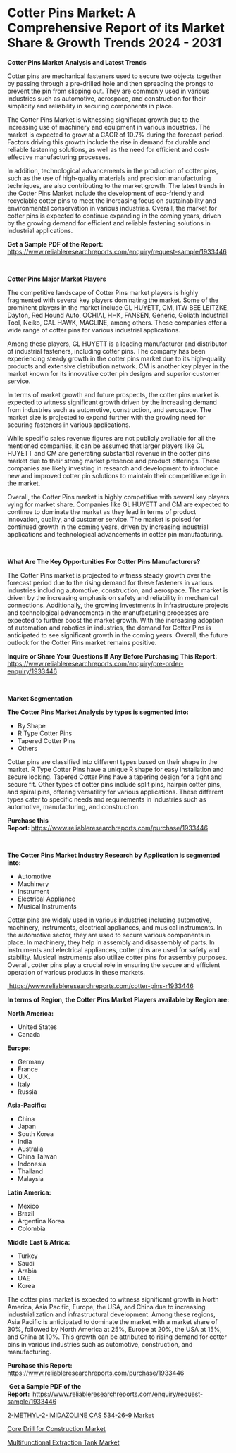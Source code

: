 <p><h1>Cotter Pins Market: A Comprehensive Report of its Market Share & Growth Trends 2024 - 2031</h1></p><p><strong>Cotter Pins Market Analysis and Latest Trends</strong></p>
<p><p>Cotter pins are mechanical fasteners used to secure two objects together by passing through a pre-drilled hole and then spreading the prongs to prevent the pin from slipping out. They are commonly used in various industries such as automotive, aerospace, and construction for their simplicity and reliability in securing components in place.</p><p>The Cotter Pins Market is witnessing significant growth due to the increasing use of machinery and equipment in various industries. The market is expected to grow at a CAGR of 10.7% during the forecast period. Factors driving this growth include the rise in demand for durable and reliable fastening solutions, as well as the need for efficient and cost-effective manufacturing processes.</p><p>In addition, technological advancements in the production of cotter pins, such as the use of high-quality materials and precision manufacturing techniques, are also contributing to the market growth. The latest trends in the Cotter Pins Market include the development of eco-friendly and recyclable cotter pins to meet the increasing focus on sustainability and environmental conservation in various industries. Overall, the market for cotter pins is expected to continue expanding in the coming years, driven by the growing demand for efficient and reliable fastening solutions in industrial applications.</p></p>
<p><strong>Get a Sample PDF of the Report:&nbsp;</strong> <a href="https://www.reliableresearchreports.com/enquiry/request-sample/1933446">https://www.reliableresearchreports.com/enquiry/request-sample/1933446</a></p>
<p>&nbsp;</p>
<p><strong>Cotter Pins Major Market Players</strong></p>
<p><p>The competitive landscape of Cotter Pins market players is highly fragmented with several key players dominating the market. Some of the prominent players in the market include GL HUYETT, CM, ITW BEE LEITZKE, Dayton, Red Hound Auto, OCHIAI, HHK, FANSEN, Generic, Goliath Industrial Tool, Neiko, CAL HAWK, MAGLINE, among others. These companies offer a wide range of cotter pins for various industrial applications.</p><p>Among these players, GL HUYETT is a leading manufacturer and distributor of industrial fasteners, including cotter pins. The company has been experiencing steady growth in the cotter pins market due to its high-quality products and extensive distribution network. CM is another key player in the market known for its innovative cotter pin designs and superior customer service.</p><p>In terms of market growth and future prospects, the cotter pins market is expected to witness significant growth driven by the increasing demand from industries such as automotive, construction, and aerospace. The market size is projected to expand further with the growing need for securing fasteners in various applications.</p><p>While specific sales revenue figures are not publicly available for all the mentioned companies, it can be assumed that larger players like GL HUYETT and CM are generating substantial revenue in the cotter pins market due to their strong market presence and product offerings. These companies are likely investing in research and development to introduce new and improved cotter pin solutions to maintain their competitive edge in the market.</p><p>Overall, the Cotter Pins market is highly competitive with several key players vying for market share. Companies like GL HUYETT and CM are expected to continue to dominate the market as they lead in terms of product innovation, quality, and customer service. The market is poised for continued growth in the coming years, driven by increasing industrial applications and technological advancements in cotter pin manufacturing.</p></p>
<p>&nbsp;</p>
<p><strong>What Are The Key Opportunities For Cotter Pins Manufacturers?</strong></p>
<p><p>The Cotter Pins market is projected to witness steady growth over the forecast period due to the rising demand for these fasteners in various industries including automotive, construction, and aerospace. The market is driven by the increasing emphasis on safety and reliability in mechanical connections. Additionally, the growing investments in infrastructure projects and technological advancements in the manufacturing processes are expected to further boost the market growth. With the increasing adoption of automation and robotics in industries, the demand for Cotter Pins is anticipated to see significant growth in the coming years. Overall, the future outlook for the Cotter Pins market remains positive.</p></p>
<p><strong>Inquire or Share Your Questions If Any Before Purchasing This Report:</strong> <a href="https://www.reliableresearchreports.com/enquiry/pre-order-enquiry/1933446">https://www.reliableresearchreports.com/enquiry/pre-order-enquiry/1933446</a></p>
<p>&nbsp;</p>
<p><strong>Market Segmentation</strong></p>
<p><strong>The Cotter Pins Market Analysis by types is segmented into:</strong></p>
<p><ul><li>By Shape</li><li>R Type Cotter Pins</li><li>Tapered Cotter Pins</li><li>Others</li></ul></p>
<p><p>Cotter pins are classified into different types based on their shape in the market. R Type Cotter Pins have a unique R shape for easy installation and secure locking. Tapered Cotter Pins have a tapering design for a tight and secure fit. Other types of cotter pins include split pins, hairpin cotter pins, and spiral pins, offering versatility for various applications. These different types cater to specific needs and requirements in industries such as automotive, manufacturing, and construction.</p></p>
<p><strong>Purchase this Report:&nbsp;</strong><a href="https://www.reliableresearchreports.com/purchase/1933446">https://www.reliableresearchreports.com/purchase/1933446</a></p>
<p>&nbsp;</p>
<p><strong>The Cotter Pins Market Industry Research by Application is segmented into:</strong></p>
<p><ul><li>Automotive</li><li>Machinery</li><li>Instrument</li><li>Electrical Appliance</li><li>Musical Instruments</li></ul></p>
<p><p>Cotter pins are widely used in various industries including automotive, machinery, instruments, electrical appliances, and musical instruments. In the automotive sector, they are used to secure various components in place. In machinery, they help in assembly and disassembly of parts. In instruments and electrical appliances, cotter pins are used for safety and stability. Musical instruments also utilize cotter pins for assembly purposes. Overall, cotter pins play a crucial role in ensuring the secure and efficient operation of various products in these markets.</p></p>
<p><a href="https://www.reliableresearchreports.com/cotter-pins-r1933446">&nbsp;https://www.reliableresearchreports.com/cotter-pins-r1933446</a></p>
<p><strong>In terms of Region, the Cotter Pins Market Players available by Region are:</strong></p>
<p>
    <p> <strong> North America: </strong>
        <ul>
            <li>United States</li>
            <li>Canada</li>
        </ul>
        </p> 
    <p> <strong> Europe: </strong>
        <ul>
            <li>Germany</li>
            <li>France</li>
            <li>U.K.</li>
            <li>Italy</li>
            <li>Russia</li>
        </ul>
        </p> 
    <p> <strong> Asia-Pacific: </strong>
        <ul>
            <li>China</li>
            <li>Japan</li>
            <li>South Korea</li>
            <li>India</li>
            <li>Australia</li>
            <li>China Taiwan</li>
            <li>Indonesia</li>
            <li>Thailand</li>
            <li>Malaysia</li>
        </ul>
        </p> 
    <p> <strong> Latin America: </strong>
        <ul>
            <li>Mexico</li>
            <li>Brazil</li>
            <li>Argentina Korea</li>
            <li>Colombia</li>
        </ul>
        </p> 
    <p> <strong> Middle East & Africa: </strong>
        <ul>
            <li>Turkey</li>
            <li>Saudi</li>
            <li>Arabia</li>
            <li>UAE</li>
            <li>Korea</li>
        </ul>
    </p>
    </p>
<p><p>The cotter pins market is expected to witness significant growth in North America, Asia Pacific, Europe, the USA, and China due to increasing industrialization and infrastructural development. Among these regions, Asia Pacific is anticipated to dominate the market with a market share of 30%, followed by North America at 25%, Europe at 20%, the USA at 15%, and China at 10%. This growth can be attributed to rising demand for cotter pins in various industries such as automotive, construction, and manufacturing.</p></p>
<p><strong>Purchase this Report: </strong><a href="https://www.reliableresearchreports.com/purchase/1933446">https://www.reliableresearchreports.com/purchase/1933446</a></p>
<p>&nbsp;<strong>Get a Sample PDF of the Report:&nbsp;&nbsp;</strong><a href="https://www.reliableresearchreports.com/enquiry/request-sample/1933446">https://www.reliableresearchreports.com/enquiry/request-sample/1933446</a></p>
<p><strong></strong></p>
<p><p><a href="https://www.linkedin.com/pulse/global-2-methyl-2-imidazoline-cas-534-26-9-market-trends-insights-vymef?trackingId=M%2BsbYzuNddA%2BlRhG0cNVfQ%3D%3D">2-METHYL-2-IMIDAZOLINE CAS 534-26-9 Market</a></p><p><a href="https://www.linkedin.com/pulse/global-core-drill-construction-market-trends-insights-growth-l3sbf?trackingId=hr9QqB%2BOkJ1mqSspcc9wwA%3D%3D">Core Drill for Construction Market</a></p><p><a href="https://www.linkedin.com/pulse/global-multifunctional-extraction-tank-market-size-amp-share-tzmbf?trackingId=QSw4E6h9REotTt4QV%2B77kg%3D%3D">Multifunctional Extraction Tank Market</a></p></p>